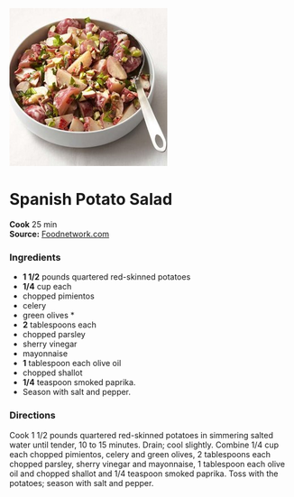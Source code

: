 [![](./images/e8cb603d-27c5-4551-ba6f-3beeadaf4540.jpg)](http://food.fnr.sndimg.com/content/dam/images/food/fullset/2013/4/5/0/FNM_050113-Spanish-Potato-Salad-Recipe_s4x3.jpg.rend.hgtvcom.616.462.jpeg)

#  Spanish Potato Salad

**Cook** 25 min  
**Source:** [Foodnetwork.com](http://www.foodnetwork.com/recipes/food-network-kitchen/spanish-potato-salad-recipe-2112546)

###  Ingredients

  *  **1 1/2** pounds quartered red-skinned potatoes
  *   **1/4** cup each
  * chopped pimientos
  * celery
  * green olives  *   
 * **2** tablespoons each
  * chopped parsley
  * sherry vinegar
  * mayonnaise
  *   **1** tablespoon each olive oil
  * chopped shallot
  *   **1/4** teaspoon smoked paprika.
  * Season with salt and pepper.

###  Directions

Cook 1 1/2 pounds quartered red-skinned potatoes in simmering salted water
until tender, 10 to 15 minutes. Drain; cool slightly. Combine 1/4 cup each
chopped pimientos, celery and green olives, 2 tablespoons each chopped
parsley, sherry vinegar and mayonnaise, 1 tablespoon each olive oil and
chopped shallot and 1/4 teaspoon smoked paprika. Toss with the potatoes;
season with salt and pepper.

